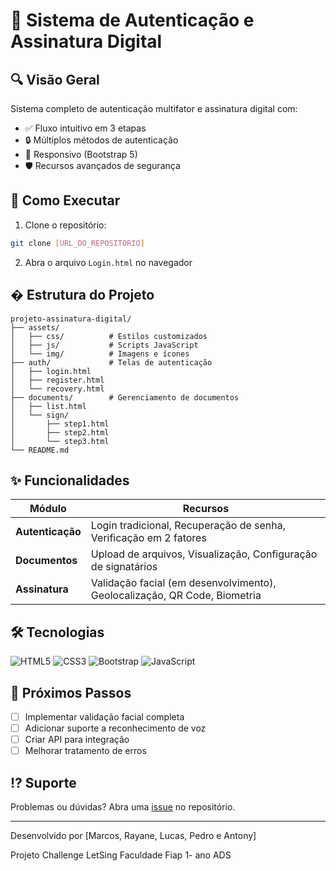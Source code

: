 # 📝 Sistema de Autenticação e Assinatura Digital

## 🔍 Visão Geral
Sistema completo de autenticação multifator e assinatura digital com:
- ✅ Fluxo intuitivo em 3 etapas
- 🔒 Múltiplos métodos de autenticação
- 📱 Responsivo (Bootstrap 5)
- 🛡️ Recursos avançados de segurança

## 🚀 Como Executar
1. Clone o repositório:
```bash
git clone [URL_DO_REPOSITORIO]
```
2. Abra o arquivo `Login.html` no navegador

## � Estrutura do Projeto
```
projeto-assinatura-digital/
├── assets/
│   ├── css/          # Estilos customizados
│   ├── js/           # Scripts JavaScript
│   └── img/          # Imagens e ícones
├── auth/             # Telas de autenticação
│   ├── login.html
│   ├── register.html
│   └── recovery.html
├── documents/        # Gerenciamento de documentos
│   ├── list.html
│   └── sign/
│       ├── step1.html
│       ├── step2.html
│       └── step3.html
└── README.md
```

## ✨ Funcionalidades
| Módulo          | Recursos                                                                 |
|-----------------|--------------------------------------------------------------------------|
| **Autenticação** | Login tradicional, Recuperação de senha, Verificação em 2 fatores        |
| **Documentos**   | Upload de arquivos, Visualização, Configuração de signatários            |
| **Assinatura**   | Validação facial (em desenvolvimento), Geolocalização, QR Code, Biometria|

## 🛠 Tecnologias
![HTML5](https://img.shields.io/badge/HTML5-E34F26?style=flat&logo=html5&logoColor=white)
![CSS3](https://img.shields.io/badge/CSS3-1572B6?style=flat&logo=css3&logoColor=white)
![Bootstrap](https://img.shields.io/badge/Bootstrap-7952B3?style=flat&logo=bootstrap&logoColor=white)
![JavaScript](https://img.shields.io/badge/JavaScript-F7DF1E?style=flat&logo=javascript&logoColor=black)

## 📌 Próximos Passos
- [ ] Implementar validação facial completa
- [ ] Adicionar suporte a reconhecimento de voz
- [ ] Criar API para integração
- [ ] Melhorar tratamento de erros

## ⁉️ Suporte
Problemas ou dúvidas? Abra uma [issue](URL_DO_REPOSITORIO/issues) no repositório.

---

Desenvolvido por [Marcos, Rayane, Lucas, Pedro e Antony] 


Projeto Challenge LetSing  Faculdade Fiap 1- ano ADS
